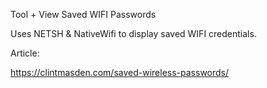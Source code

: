 Tool + View Saved WIFI Passwords

Uses NETSH & NativeWifi to display saved WIFI credentials.

Article:

https://clintmasden.com/saved-wireless-passwords/
